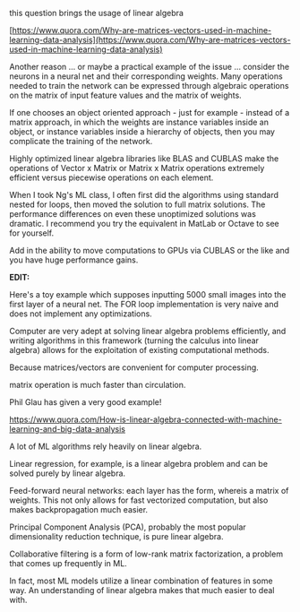 this question brings the usage of linear algebra

[https://www.quora.com/Why-are-matrices-vectors-used-in-machine-learning-data-analysis](https://www.quora.com/Why-are-matrices-vectors-used-in-machine-learning-data-analysis)

Another reason ... or maybe a practical example of the issue ... consider the neurons in a neural net and their corresponding weights. Many operations needed to train the network can be expressed through algebraic operations on the matrix of input feature values and the matrix of weights.

If one chooses an object oriented approach - just for example - instead of a matrix approach, in which the weights are instance variables inside an object, or instance variables inside a hierarchy of objects, then you may complicate the training of the network.

Highly optimized linear algebra libraries like BLAS and CUBLAS make the operations of Vector x Matrix or Matrix x Matrix operations extremely efficient versus piecewise operations on each element.

When I took Ng's ML class, I often first did the algorithms using standard nested for loops, then moved the solution to full matrix solutions. The performance differences on even these unoptimized solutions was dramatic. I recommend you try the equivalent in MatLab or Octave to see for yourself.

Add in the ability to move computations to GPUs via CUBLAS or the like and you have huge performance gains.

**EDIT:**

Here's a toy example which supposes inputting 5000 small images into the first layer of a neural net. The FOR loop implementation is very naive and does not implement any optimizations.

Computer are very adept at solving linear algebra problems efficiently, and writing algorithms in this framework \(turning the calculus into linear algebra\) allows for the exploitation of existing computational methods.

Because matrices/vectors  are convenient for computer processing.

matrix operation is much faster than circulation.

Phil Glau has given a very good example!



https://www.quora.com/How-is-linear-algebra-connected-with-machine-learning-and-big-data-analysis

A lot of ML algorithms rely heavily on linear algebra.

Linear regression, for example, is a linear algebra problem and can be solved purely by linear algebra.

Feed-forward neural networks: each layer has the form, whereis a matrix of weights. This not only allows for fast vectorized computation, but also makes backpropagation much easier.

Principal Component Analysis \(PCA\), probably the most popular dimensionality reduction technique, is pure linear algebra.

Collaborative filtering is a form of low-rank matrix factorization, a problem that comes up frequently in ML.

In fact, most ML models utilize a linear combination of features in some way. An understanding of linear algebra makes that much easier to deal with.

